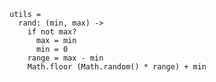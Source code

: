     utils =
      rand: (min, max) ->
        if not max?
          max = min
          min = 0
        range = max - min
        Math.floor (Math.random() * range) + min
